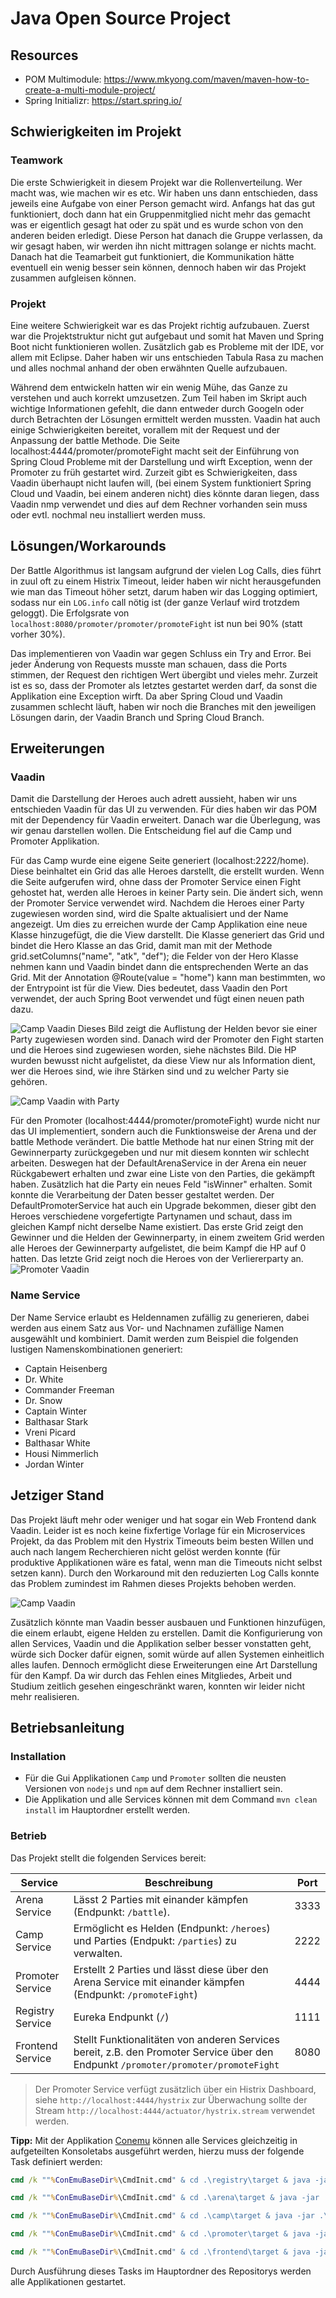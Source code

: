# Java Open Source Project

## Resources

- POM Multimodule: https://www.mkyong.com/maven/maven-how-to-create-a-multi-module-project/
- Spring Initializr: https://start.spring.io/


## Schwierigkeiten im Projekt

### Teamwork

Die erste Schwierigkeit in diesem Projekt war die Rollenverteilung. Wer macht was, wie machen wir es etc. Wir haben uns dann entschieden, dass jeweils eine Aufgabe von einer Person gemacht wird. Anfangs hat das gut funktioniert, doch dann hat ein Gruppenmitglied nicht mehr das gemacht was er eigentlich gesagt hat oder zu spät und es wurde schon von den anderen beiden erledigt. Diese Person hat danach die Gruppe verlassen, da wir gesagt haben, wir werden ihn nicht mittragen solange er nichts macht. Danach hat die Teamarbeit gut funktioniert, die Kommunikation hätte eventuell ein wenig besser sein können, dennoch haben wir das Projekt zusammen aufgleisen können.

### Projekt

Eine weitere Schwierigkeit war es das Projekt richtig aufzubauen. Zuerst war die Projektstruktur nicht gut aufgebaut und somit hat Maven und Spring Boot nicht funktionieren wollen. Zusätzlich gab es Probleme mit der IDE, vor allem mit Eclipse. Daher haben wir uns entschieden Tabula Rasa zu machen und alles nochmal anhand der oben erwähnten Quelle aufzubauen.

Während dem entwickeln hatten wir ein wenig Mühe, das Ganze zu verstehen und auch korrekt umzusetzen. Zum Teil haben im
Skript auch wichtige Informationen gefehlt, die dann entweder durch Googeln oder durch Betrachten der Lösungen ermittelt
werden mussten. Vaadin hat auch einige Schwierigkeiten bereitet, vorallem mit der Request und der Anpassung der battle Methode. Die Seite localhost:4444/promoter/promoteFight macht seit der Einführung von Spring Cloud Probleme mit der Darstellung und wirft Exception, wenn der Promoter zu früh gestartet wird. Zurzeit gibt es Schwierigkeiten, dass Vaadin überhaupt nicht laufen will, (bei einem System funktioniert Spring Cloud und Vaadin, bei einem anderen nicht) dies könnte daran liegen, dass Vaadin nmp verwendet und dies auf dem Rechner vorhanden sein muss oder evtl. nochmal neu installiert werden muss.


## Lösungen/Workarounds

Der Battle Algorithmus ist langsam aufgrund der vielen Log Calls, dies führt in zuul oft zu einem Histrix Timeout, leider haben wir nicht herausgefunden wie man das Timeout höher setzt, darum haben wir das Logging optimiert, sodass nur ein `LOG.info` call nötig ist (der ganze Verlauf wird trotzdem geloggt). Die Erfolgsrate von `localhost:8080/promoter/promoter/promoteFight` ist nun bei 90% (statt vorher 30%).

Das implementieren von Vaadin war gegen Schluss ein Try and Error. Bei jeder Änderung von Requests musste man schauen, dass die Ports stimmen, der Request den richtigen Wert übergibt und vieles mehr. Zurzeit ist es so, dass der Promoter als letztes gestartet werden darf, da sonst die Applikation eine Exception wirft. Da aber Spring Cloud und Vaadin zusammen schlecht läuft, haben wir noch die Branches mit den jeweiligen Lösungen darin, der Vaadin Branch und Spring Cloud Branch.

## Erweiterungen

### Vaadin

Damit die Darstellung der Heroes auch adrett aussieht, haben wir uns entschieden Vaadin für das UI zu verwenden. Für dies haben wir das POM mit der Dependency für Vaadin erweitert. Danach war die Überlegung, was wir genau darstellen wollen. Die Entscheidung fiel auf die Camp und Promoter Applikation. 

Für das Camp wurde eine eigene Seite generiert (localhost:2222/home). Diese beinhaltet ein Grid das alle Heroes darstellt, die erstellt wurden. Wenn die Seite aufgerufen wird, ohne dass der Promoter Service einen Fight gehostet hat, werden alle Heroes in keiner Party sein. Die ändert sich, wenn der Promoter Service verwendet wird. Nachdem die Heroes einer Party zugewiesen worden sind, wird die Spalte aktualisiert und der Name angezeigt. Um dies zu erreichen wurde der Camp Applikation eine neue Klasse hinzugefügt, die die View darstellt. Die Klasse generiert das Grid und bindet die Hero Klasse an das Grid, damit man mit der Methode grid.setColumns("name", "atk", "def"); die Felder von der Hero Klasse nehmen kann und Vaadin bindet dann die entsprechenden Werte an das Grid. Mit der Annotation @Route(value = "home") kann man bestimmten, wo der Entrypoint ist für die View. Dies bedeutet, dass Vaadin den Port verwendet, der auch Spring Boot verwendet und fügt einen neuen path dazu.

![Camp Vaadin](imgReadme/campView.PNG)
Dieses Bild zeigt die Auflistung der Helden bevor sie einer Party zugewiesen worden sind. Danach wird der Promoter den Fight starten und die Heroes sind zugewiesen worden, siehe nächstes Bild. Die HP wurden bewusst nicht aufgelistet, da diese View nur als Information dient, wer die Heroes sind, wie ihre Stärken sind und zu welcher Party sie gehören.

![Camp Vaadin with Party](imgReadme/CampViewParty.PNG)

Für den Promoter (localhost:4444/promoter/promoteFight) wurde nicht nur das UI implementiert, sondern auch die Funktionsweise der Arena und der battle Methode verändert. Die battle Methode hat nur einen String mit der Gewinnerparty zurückgegeben und nur mit diesem konnten wir schlecht arbeiten. Deswegen hat der DefaultArenaService in der Arena ein neuer Rückgabewert erhalten und zwar eine Liste von den Parties, die gekämpft haben. Zusätzlich hat die Party ein neues Feld "isWinner" erhalten. Somit konnte die Verarbeitung der Daten besser gestaltet werden. Der DefaultPromoterService hat auch ein Upgrade bekommen, dieser gibt den Heroes verschiedene vorgefertigte Partynamen und schaut, dass im gleichen Kampf nicht derselbe Name existiert. Das erste Grid zeigt den Gewinner und die Helden der Gewinnerparty, in einem zweitem Grid werden alle Heroes der Gewinnerparty aufgelistet, die beim Kampf die HP auf 0 hatten. Das letzte Grid zeigt noch die Heroes von der Verliererparty an. 
![Promoter Vaadin](imgReadme/PromoterView.PNG)

### Name Service

Der Name Service erlaubt es Heldennamen zufällig zu generieren, dabei werden aus einem Satz aus Vor- und Nachnamen zufällige Namen ausgewählt und kombiniert. Damit werden zum Beispiel die folgenden lustigen Namenskombinationen generiert:

- Captain Heisenberg
- Dr. White
- Commander Freeman
- Dr. Snow
- Captain Winter
- Balthasar Stark
- Vreni Picard
- Balthasar White
- Housi Nimmerlich
- Jordan Winter

## Jetziger Stand

Das Projekt läuft mehr oder weniger und hat sogar ein Web Frontend dank Vaadin. Leider ist es noch keine fixfertige Vorlage für ein
Microservices Projekt, da das Problem mit den Hystrix Timeouts beim besten Willen und auch nach langem Recherchieren nicht
gelöst werden konnte (für produktive Applikationen wäre es fatal, wenn man die Timeouts nicht selbst setzen kann). Durch
den Workaround mit den reduzierten Log Calls konnte das Problem zumindest im Rahmen dieses Projekts behoben werden.

![Camp Vaadin](imgReadme/eureka.PNG)

Zusätzlich könnte man Vaadin besser ausbauen und Funktionen hinzufügen, die einem erlaubt, eigene Helden zu erstellen. Damit die Konfigurierung von allen Services, Vaadin und die Applikation selber besser vonstatten geht, würde sich Docker dafür eignen, somit würde auf allen Systemen einheitlich alles laufen. Dennoch ermöglicht diese Erweiterungen eine Art Darstellung für den Kampf. Da wir durch das Fehlen eines Mitgliedes, Arbeit und Studium zeitlich gesehen eingeschränkt waren, konnten wir leider nicht mehr realisieren. 

## Betriebsanleitung

### Installation

- Für die Gui Applikationen `Camp` und `Promoter` sollten die neusten Versionen von `nodejs` und `npm` auf dem Rechner installiert sein.
- Die Applikation und alle Services können mit dem Command `mvn clean install` im Hauptordner erstellt werden.

### Betrieb

Das Projekt stellt die folgenden Services bereit:


| Service          | Beschreibung                                                                                                                       | Port |
|------------------|------------------------------------------------------------------------------------------------------------------------------------|------|
| Arena Service    | Lässt 2 Parties mit einander kämpfen (Endpunkt: `/battle`).                                                                        | 3333 |
| Camp Service     | Ermöglicht es Helden (Endpunkt: `/heroes`) und Parties (Endpukt: `/parties`) zu verwalten.                                         | 2222 |
| Promoter Service | Erstellt 2 Parties und lässt diese über den Arena Service mit einander kämpfen (Endpunkt: `/promoteFight`)                         | 4444 |
| Registry Service | Eureka Endpunkt (`/`)                                                                                                              | 1111 |
| Frontend Service | Stellt Funktionalitäten von anderen Services bereit, z.B. den Promoter Service über den Endpunkt `/promoter/promoter/promoteFight` | 8080 |

> Der Promoter Service verfügt zusätzlich über ein Histrix Dashboard, siehe `http://localhost:4444/hystrix` zur Überwachung sollte der Stream `http://localhost:4444/actuator/hystrix.stream` verwendet werden.


**Tipp:** Mit der Applikation [Conemu](https://conemu.github.io/) können alle Services gleichzeitig in aufgeteilten Konsoletabs ausgeführt werden, hierzu muss der folgende Task definiert werden:

```cmd
cmd /k ""%ConEmuBaseDir%\CmdInit.cmd" & cd .\registry\target & java -jar .\registry-1.0-SNAPSHOT.jar"

cmd /k ""%ConEmuBaseDir%\CmdInit.cmd" & cd .\arena\target & java -jar .\arena-1.0-SNAPSHOT.jar" -new_console:s66H

cmd /k ""%ConEmuBaseDir%\CmdInit.cmd" & cd .\camp\target & java -jar .\camp-1.0-SNAPSHOT.jar" -new_console:s50H

cmd /k ""%ConEmuBaseDir%\CmdInit.cmd" & cd .\promoter\target & java -jar .\promoter-1.0-SNAPSHOT.jar" -new_console:s2T50V

cmd /k ""%ConEmuBaseDir%\CmdInit.cmd" & cd .\frontend\target & java -jar .\frontend-1.0-SNAPSHOT.jar" -new_console:s3T50V
```

Durch Ausführung dieses Tasks im Hauptordner des Repositorys werden alle Applikationen gestartet.